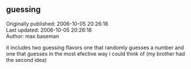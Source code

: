 ## guessing  
Originally published: 2006-10-05 20:26:18  
Last updated: 2006-10-05 20:26:18  
Author: max baseman  
  
it includes two guessing flavors one that randomly guesses a number and one that guesses in the most efective way i could think of (my brother had the second idea)